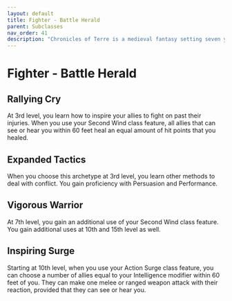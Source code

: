 ```yaml
---
layout: default
title: Fighter - Battle Herald
parent: Subclasses
nav_order: 41
description: "Chronicles of Terre is a medieval fantasy setting seven years in the writing, currently for dungeons & dragons 5th edition."
---
```


# Fighter - Battle Herald

## Rallying Cry

At 3rd level, you learn how to inspire your allies to fight on past their injuries. When you use your Second Wind class feature, all allies that can see or hear you within 60 feet heal an equal amount of hit points that you healed. 

## Expanded Tactics

When you choose this archetype at 3rd level, you learn other methods to deal with conflict. You gain proficiency with Persuasion and Performance. 

## Vigorous Warrior

At 7th level, you gain an additional use of your Second Wind class feature. You gain additional uses at 10th and 15th level as well. 

## Inspiring Surge

Starting at 10th level, when you use your Action Surge class feature, you can choose a number of allies equal to your Intelligence modifier within 60 feet of you. They can make one melee or ranged weapon attack with their reaction, provided that they can see or hear you. 